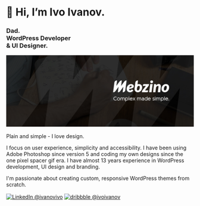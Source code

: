 <h1>👋 Hi, I’m Ivo Ivanov.</h1>
<h3>Dad.<br>WordPress Developer<br>&amp; UI Designer.</h3>

[![webzino](https://raw.githubusercontent.com/ivo-ivanov/stuff/82390cdc72c0c68c9d873aa014aabd5f6b8df8bd/facebook-page-cover.jpg)](https://www.webzino.com)

<p>Plain and simple - I love design.</p>
<p>I focus on user experience, simplicity and accessibility. I have been using Adobe Photoshop since version 5 and coding my own designs since the one pixel spacer gif era. I have almost 13 years experience in WordPress development, UI design and branding.</p>

<p>I'm passionate about creating custom, responsive WordPress themes from scratch.</p>

<p><a href="https://www.linkedin.com/in/ivanovivo/"><img alt="LinkedIn @ivanovivo" align="center" src="https://img.shields.io/badge/-LinkedIn-blue?style=flat-square" /></a> <a href="https://dribbble.com/ivoivanov"><img alt="dribbble @ivoivanov" align="center" src="https://img.shields.io/badge/-Dribbble-%23ea4c89?style=flat-square" /></a></p>






<!---
ivo-ivanov/ivo-ivanov is a ✨ special ✨ repository because its `README.md` (this file) appears on your GitHub profile.
You can click the Preview link to take a look at your changes.
--->
